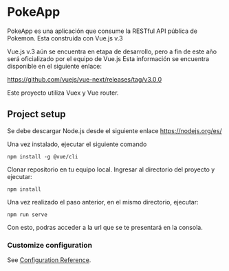 # PokeApp

PokeApp es una aplicación que consume la RESTful API pública de Pokemon. Esta construida con
Vue.js v.3

Vue.js v.3 aún se encuentra en etapa de desarrollo, pero a fin de este año será oficializado
por el equipo de Vue.js Esta información se encuentra disponible en el siguiente enlace:

https://github.com/vuejs/vue-next/releases/tag/v3.0.0

Este proyecto utiliza Vuex y Vue router. 

## Project setup

Se debe descargar Node.js desde el siguiente enlace https://nodejs.org/es/

Una vez instalado, ejecutar el siguiente comando
```
npm install -g @vue/cli
```

Clonar repositorio en tu equipo local. Ingresar al directorio del proyecto y ejecutar:
```
npm install
```
Una vez realizado el paso anterior, en el mismo directorio, ejecutar:

```
npm run serve
```

Con esto, podras acceder a la url que se te presentará en la consola.

### Customize configuration
See [Configuration Reference](https://cli.vuejs.org/config/).
